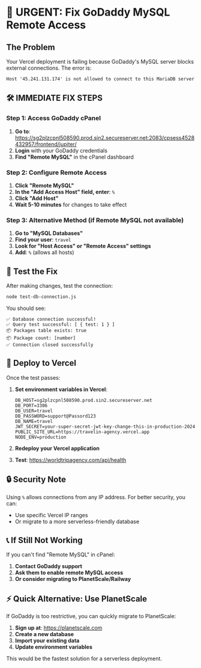# 🚨 URGENT: Fix GoDaddy MySQL Remote Access

## The Problem
Your Vercel deployment is failing because GoDaddy's MySQL server blocks external connections. The error is:
```
Host '45.241.131.174' is not allowed to connect to this MariaDB server
```

## 🛠️ IMMEDIATE FIX STEPS

### Step 1: Access GoDaddy cPanel
1. **Go to**: https://sg2plzcpnl508590.prod.sin2.secureserver.net:2083/cpsess4528432957/frontend/jupiter/
2. **Login** with your GoDaddy credentials
3. **Find "Remote MySQL"** in the cPanel dashboard

### Step 2: Configure Remote Access
1. **Click "Remote MySQL"**
2. **In the "Add Access Host" field, enter**: `%`
3. **Click "Add Host"**
4. **Wait 5-10 minutes** for changes to take effect

### Step 3: Alternative Method (if Remote MySQL not available)
1. **Go to "MySQL Databases"**
2. **Find your user**: `travel`
3. **Look for "Host Access" or "Remote Access" settings**
4. **Add**: `%` (allows all hosts)

## 🧪 Test the Fix

After making changes, test the connection:

```bash
node test-db-connection.js
```

You should see:
```
✅ Database connection successful!
✅ Query test successful: [ { test: 1 } ]
📦 Packages table exists: true
📦 Package count: [number]
✅ Connection closed successfully
```

## 🚀 Deploy to Vercel

Once the test passes:

1. **Set environment variables in Vercel**:
   ```
   DB_HOST=sg2plzcpnl508590.prod.sin2.secureserver.net
   DB_PORT=3306
   DB_USER=travel
   DB_PASSWORD=support@Passord123
   DB_NAME=travel
   JWT_SECRET=your-super-secret-jwt-key-change-this-in-production-2024
   PUBLIC_SITE_URL=https://travelin-agency.vercel.app
   NODE_ENV=production
   ```

2. **Redeploy your Vercel application**

3. **Test**: https://worldtripagency.com/api/health

## 🔒 Security Note

Using `%` allows connections from any IP address. For better security, you can:
- Use specific Vercel IP ranges
- Or migrate to a more serverless-friendly database

## 📞 If Still Not Working

If you can't find "Remote MySQL" in cPanel:
1. **Contact GoDaddy support**
2. **Ask them to enable remote MySQL access**
3. **Or consider migrating to PlanetScale/Railway**

## ⚡ Quick Alternative: Use PlanetScale

If GoDaddy is too restrictive, you can quickly migrate to PlanetScale:

1. **Sign up at**: https://planetscale.com
2. **Create a new database**
3. **Import your existing data**
4. **Update environment variables**

This would be the fastest solution for a serverless deployment.
